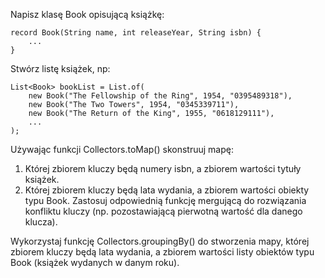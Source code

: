 Napisz klasę Book opisującą książkę:

```
record Book(String name, int releaseYear, String isbn) {
	...
}
```

Stwórz listę książek, np:

```
List<Book> bookList = List.of(
	new Book("The Fellowship of the Ring", 1954, "0395489318"),
	new Book("The Two Towers", 1954, "0345339711"),
	new Book("The Return of the King", 1955, "0618129111"),
	...
);
```

Używając funkcji Collectors.toMap() skonstruuj mapę:

1. Której zbiorem kluczy będą numery isbn, a zbiorem wartości tytuły książek.
2. Której zbiorem kluczy będą lata wydania, a zbiorem wartości obiekty typu Book. Zastosuj odpowiednią funkcję mergującą do rozwiązania konfliktu kluczy (np. pozostawiającą pierwotną wartość dla danego klucza).

Wykorzystaj funkcję Collectors.groupingBy() do stworzenia mapy, której zbiorem kluczy będą lata wydania, a zbiorem wartości listy obiektów typu Book (książek wydanych w danym roku).
